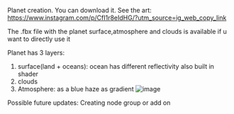 Planet creation.
You can download it.
See the art: https://www.instagram.com/p/CfI1r8eIdHG/?utm_source=ig_web_copy_link

The .fbx file with the planet surface,atmosphere and clouds is available if u want to directly use it

Planet has 3 layers:
1) surface(land + oceans): ocean has different reflectivity also built in shader
2) clouds
3) Atmosphere: as a blue haze as gradient
![image](https://user-images.githubusercontent.com/106448796/175391348-0ff8b3c4-e347-43f4-b8ee-22894bd0113e.png)


Possible  future updates: Creating node group or add on

